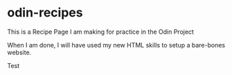 # odin-recipes
This is a Recipe Page I am making for practice in the Odin Project

When I am done, I will have used my new HTML skills to setup a bare-bones website.

Test
